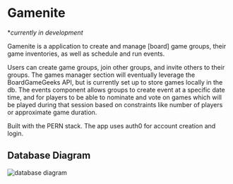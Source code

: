 # Gamenite 

**currently in development*

Gamenite is a application to create and manage [board] game groups, their game inventories, as well as schedule and run events. 

Users can create game groups, join other groups, and invite others to their groups. The games manager section will eventually leverage the BoardGameGeeks API, but is currently set up to store games locally in the db. The events component allows groups to create event at a specific date time, and for players to be able to nominate and vote on games which will be played during that session based on constraints like number of players or approximate game duration. 

Built with the PERN stack. The app uses auth0 for account creation and login. 

## Database Diagram

![database diagram](https://i.ibb.co/XjrXsc8/gamenitedatabase.png)

	
